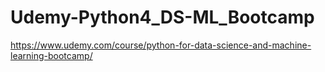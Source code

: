 # Udemy-Python4_DS-ML_Bootcamp
https://www.udemy.com/course/python-for-data-science-and-machine-learning-bootcamp/
